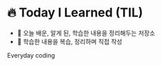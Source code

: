 # 🔥 Today I Learned (TIL)
- 💾 오늘 배운, 알게 된, 학습한 내용을 정리해두는 저장소
- 📖 학습한 내용을 복습, 정리하며 직접 작성

Everyday coding
